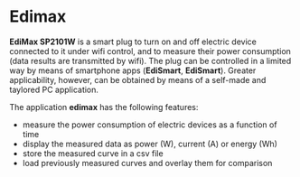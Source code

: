 # Edimax

__EdiMax SP2101W__ is a smart plug to turn on and off electric device connected to it under wifi control, 
and to measure their power consumption (data results are transmitted by wifi). 
The plug can be controlled in a limited way by means of smartphone apps (__EdiSmart__, __EdiSmart__). 
Greater applicability, however, can be obtained by means of a self-made and taylored PC application.

The application __edimax__ has the following features:

* measure the power consumption of electric devices as a function of time
* display the measured data as power (W), current (A) or energy (Wh)
* store the measured curve in a csv file
* load previously measured curves and overlay them for comparison
